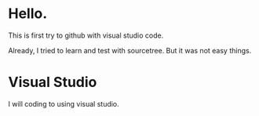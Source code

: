 # Hello.

This is first try to github with visual studio code. 

Already, I tried to learn and test with sourcetree. 
But it was not easy things.

# Visual Studio 
I will coding to using visual studio. 


